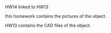 HW14 
linked to HW13

this homework contains the pictures of the object.

HW13 contains the CAD files of the object. 
